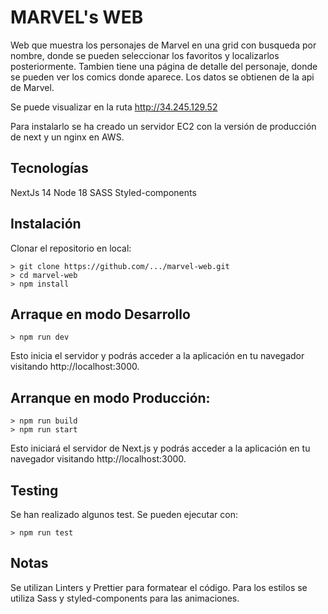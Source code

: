 # MARVEL's WEB

Web que muestra los personajes de Marvel en una grid con busqueda por nombre, donde se pueden seleccionar los favoritos y localizarlos posteriormente. 
Tambien tiene una página de detalle del personaje, donde se pueden ver los comics donde aparece.
Los datos se obtienen de la api de Marvel. 

Se puede visualizar en la ruta http://34.245.129.52

Para instalarlo se ha creado un servidor EC2 con la versión de producción de next y un nginx en AWS.

## Tecnologías
NextJs 14
Node 18
SASS
Styled-components

## Instalación

Clonar el repositorio en local:

```
> git clone https://github.com/.../marvel-web.git
> cd marvel-web
> npm install
```

## Arraque en modo Desarrollo

```
> npm run dev
```

Esto inicia el servidor y podrás acceder a la aplicación en tu navegador visitando http://localhost:3000.

## Arranque en modo Producción:

```
> npm run build
> npm run start
```

Esto iniciará el servidor de Next.js y podrás acceder a la aplicación en tu navegador visitando http://localhost:3000.

## Testing
Se han realizado algunos test. Se pueden ejecutar con:

```
> npm run test
```

## Notas
Se utilizan Linters y Prettier para formatear el código.
Para los estilos se utiliza Sass y styled-components para las animaciones.

